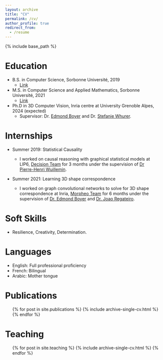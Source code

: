 ```yaml
---
layout: archive
title: "CV"
permalink: /cv/
author_profile: true
redirect_from:
  - /resume
---
```


{% include base_path %}

Education
======
* B.S. in Computer Science, Sorbonne Université, 2019
  * [Link](https://sciences.sorbonne-universite.fr/formation-sciences/offre-de-formation/licences/licences-generales-l2-l3/licence-dinformatique)
* M.S. in Computer Science and Applied Mathematics, Sorbonne Université, 2021
  * [Link](https://m2a.lip6.fr/)
* Ph.D in 3D Computer Vision, Inria centre at University Grenoble Alpes, 2024 (expected)
  * Supervisor: Dr. [Edmond Boyer](https://morpheo.inrialpes.fr/people/Boyer/) and Dr. [Stefanie Whurer](https://swuhrer.gitlabpages.inria.fr/website/).

Internships
======
* Summer 2019: Statistical Causality 
  * I worked on causal reasoning with graphical statistical models at LIP6, [Decision Team](https://www.lip6.fr/recherche/team.php?acronyme=DECISION) for 3 months under the supervision of [Dr Pierre-Henri Wuillemin](https://www.lip6.fr/actualite/personnes-fiche.php?ident=P67).
  
* Summer 2021: Learning 3D shape correspondence
  * I worked on graph convolutional networks to solve for 3D shape correspondence at Inria, [Morpheo Team](https://team.inria.fr/morpheo/) for 6 months under the supervision of [Dr. Edmond Boyer](https://morpheo.inrialpes.fr/people/Boyer/) and [Dr. Joao Regateiro](https://joaoregateiro.github.io/).
  
Soft Skills
======
* Resilience, Creativity, Determination.

Languages
======
* English: Full professional proficiency
* French: Bilingual
* Arabic: Mother tongue
  

Publications
======
  <ul>{% for post in site.publications %}
    {% include archive-single-cv.html %}
  {% endfor %}</ul>
  
Teaching
======
  <ul>{% for post in site.teaching %}
    {% include archive-single-cv.html %}
  {% endfor %}</ul>
  
